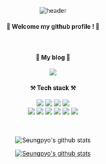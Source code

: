 <div align="center">

  ![header](https://capsule-render.vercel.app/api?type=waving&color=7BD1D2&C3E5AE&height=300&section=header&text=Welcome&fontSize=90&animation=fadeIn&fontAlignY=38&desc=Seungpyo's%20GitHub%20Profile&descAlignY=51&descAlign=62)
  
  ####  :wave: Welcome my github profile ! :wave:
  <br/>
  
  ####  📖 My blog 📖
  
  <a href="https://www.notion.so/myhongnote/0d12bccb39b24eccbae9d3d6d73f5df4"><img src="https://img.shields.io/badge/Blog-FF5722?style=for-the-badge&logo=Blogger&logoColor=white"></a>
  
  ####  ⚒️ Tech stack ⚒️
  
  <img src="https://img.shields.io/badge/JAVA-007396?style=for-the-badge&logo=Java&logoColor=white">
<img src="https://img.shields.io/badge/JavaScript-F7DF1E?style=for-the-badge&logo=JavaScript&logoColor=white">
<img src="https://img.shields.io/badge/Spring-6DB33F?style=for-the-badge&logo=Spring&logoColor=white">
  <img src="https://img.shields.io/badge/SpringBoot-green?style=for-the-badge&logo=SpringBoot&logoColor=white"><br>
<img src="https://img.shields.io/badge/HTML5-E34F26?style=for-the-badge&logo=HTML5&logoColor=white">
<img src="https://img.shields.io/badge/CSS3-1572B6?style=for-the-badge&logo=CSS3&logoColor=white"> 
<img src="https://img.shields.io/badge/MySQL-4479A1?style=for-the-badge&logo=MySQL&logoColor=white">
<img src="https://img.shields.io/badge/aws-232F3E?style=for-the-badge&logo=Amazon aws&logoColor=white">
<img src="https://img.shields.io/badge/github-181717?style=for-the-badge&logo=github&logoColor=white">
<img src="https://img.shields.io/badge/Docker-007ACC?style=for-the-badge&logo=Docker&logoColor=white">
  
  <br/>
  <br/>
  <br/>
  
  ![Seungpyo's github stats](https://github-readme-stats.vercel.app/api?username=ghdtmdvy2&show_icons=true)



  [![Seungpyo's github stats](https://github-readme-stats.vercel.app/api/top-langs/?username=ghdtmdvy2&show_icons=true&hide_border=true&title_color=004386&icon_color=004386&layout=compact)](https://github.com/ghdtmdvy2)
</div>
